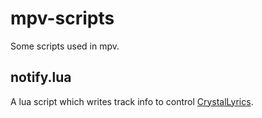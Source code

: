 # mpv-scripts
Some scripts used in mpv.

## notify.lua
A lua script which writes track info to control [CrystalLyrics](https://github.com/datasone/CrystalLyrics).
